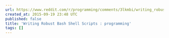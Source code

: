 ```yaml
---
url: https://www.reddit.com/r/programming/comments/3lkmbi/writing_robust_bash_shell_scripts/
created_at: 2015-09-19 23:48 UTC
published: false
title: 'Writing Robust Bash Shell Scripts : programming'
tags: []
---
```



